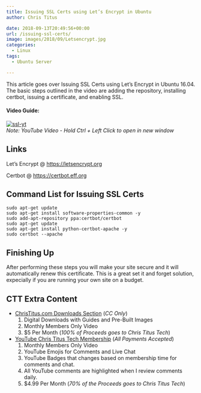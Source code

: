 ```yaml
---
title: Issuing SSL Certs using Let’s Encrypt in Ubuntu
author: Chris Titus

date: 2018-09-13T20:49:56+00:00
url: /issuing-ssl-certs/
image: images/2018/09/Letsencrypt.jpg
categories:
  - Linux
tags:
  - Ubuntu Server

---
```

This article goes over Issuing SSL Certs using Let&#8217;s Encrypt in Ubuntu 16.04. The basic steps outlined in the video are adding the repository, installing certbot, issuing a certificate, and enabling SSL.<!--more-->

#### Video Guide:

[![ssl-yt](https://img.youtube.com/vi/yC3GTHJRQuM/0.jpg)](https://www.youtube.com/watch?v=yC3GTHJRQuM)  
_Note: YouTube Video - Hold Ctrl + Left Click to open in new window_
  
## Links

Let&#8217;s Encrypt @ https://letsencrypt.org
  
Certbot @ https://certbot.eff.org

## Command List for Issuing SSL Certs

`sudo apt-get update`  
`sudo apt-get install software-properties-common -y`  
`sudo add-apt-repository ppa:certbot/certbot`  
`sudo apt-get update`  
`sudo apt-get install python-certbot-apache -y`  
`sudo certbot --apache`  

## Finishing Up

After performing these steps you will make your site secure and it will automatically renew this certificate. This is a great set it and forget solution, expecially if you are running your own site on a budget.

## CTT Extra Content

- [ChrisTitus.com Downloads Section][1] (_CC Only_)
  1. Digital Downloads with Guides and Pre-Built Images
  2. Monthly Members Only Video
  3. $5 Per Month (_100% of Proceeds goes to Chris Titus Tech_)
- [YouTube Chris Titus Tech Membership][2] (_All Payments Accepted_)
  1. Monthly Members Only Video
  2. YouTube Emojis for Comments and Live Chat
  3. YouTube Badges that changes based on membership time for comments and chat.
  4. All YouTube comments are highlighted when I review comments daily. 
  5. $4.99 Per Month (_70% of the Proceeds goes to Chris Titus Tech_)

 [1]: https://portal.christitus.com
 [2]: https://christitus.com/join